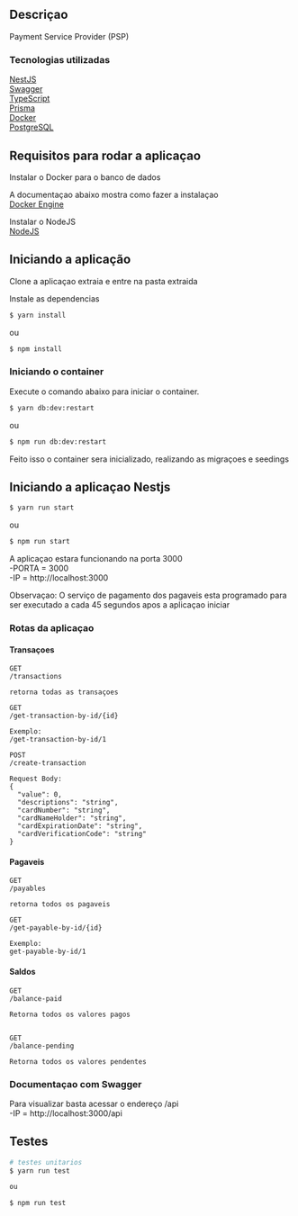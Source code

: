 ## Descriçao

Payment Service Provider (PSP)

### Tecnologias utilizadas

[NestJS](https://nestjs.com/) <br/>
[Swagger](https://swagger.io/) <br/>
[TypeScript](https://www.typescriptlang.org/) <br/>
[Prisma](https://www.prisma.io/) <br/>
[Docker](https://www.docker.com/) <br/>
[PostgreSQL](https://docs.airplane.dev/resources/postgresql?gclid=Cj0KCQiA0oagBhDHARIsAI-BbgeGKGaq9ISihc3kG6cH6DgVatfxH4L20J0eyFGJgfu6-F0bDSHpOLAaAgu9EALw_wcB)

## Requisitos para rodar a aplicaçao

Instalar o Docker para o banco de dados

A documentaçao abaixo mostra como fazer a instalaçao <br/>
[Docker Engine](https://docs.docker.com/engine/)

Instalar o NodeJS <br/>
[NodeJS](https://nodejs.org/en/)

## Iniciando a aplicação

Clone a aplicaçao extraia e entre na pasta extraida

Instale as dependencias

```bash
$ yarn install
```

ou

```bash
$ npm install
```

### Iniciando o container

Execute o comando abaixo para iniciar o container.

```bash
$ yarn db:dev:restart
```

ou

```bash
$ npm run db:dev:restart
```

Feito isso o container sera inicializado, realizando as migraçoes e seedings

## Iniciando a aplicaçao Nestjs

```bash
$ yarn run start
```

ou

```bash
$ npm run start
```

A aplicaçao estara funcionando na porta 3000 <br/>
-PORTA = 3000 <br/>
-IP = http://localhost:3000

Observaçao: O serviço de pagamento dos pagaveis esta programado para ser executado a cada 45 segundos apos a aplicaçao iniciar

### Rotas da aplicaçao

#### Transaçoes

```
GET
/transactions

retorna todas as transaçoes
```

```
GET
/get-transaction-by-id/{id}

Exemplo:
/get-transaction-by-id/1

```

```
POST
/create-transaction

Request Body:
{
  "value": 0,
  "descriptions": "string",
  "cardNumber": "string",
  "cardNameHolder": "string",
  "cardExpirationDate": "string",
  "cardVerificationCode": "string"
}
```

#### Pagaveis

```
GET
/payables

retorna todos os pagaveis
```

```
GET
/get-payable-by-id/{id}

Exemplo:
get-payable-by-id/1
```

#### Saldos

```
GET
/balance-paid

Retorna todos os valores pagos
```

```

GET
/balance-pending

Retorna todos os valores pendentes

```

### Documentaçao com Swagger

Para visualizar basta acessar o endereço /api <br/>
-IP = http://localhost:3000/api

## Testes

```bash
# testes unitarios
$ yarn run test

ou

$ npm run test

```
